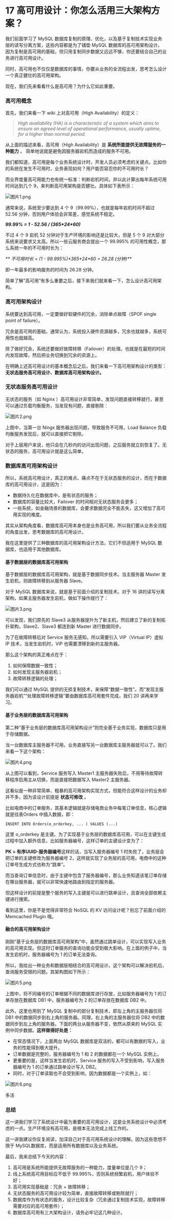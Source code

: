 # 17 高可用设计：你怎么活用三大架构方案？

我们前面学习了 MySQL 数据库复制的原理、优化，以及基于复制技术实现业务层的读写分离方案，这些内容都是为了铺垫 MySQL 数据库的高可用架构设计。因为复制是高可用的基础，但只用复制同步数据又远远不够，你还要结合自己的业务进行高可用设计。

同时，高可用也不仅仅是数据库的事情，你要从业务的全流程出发，思考怎么设计一个真正健壮的高可用架构。

现在，我们先来看看什么是高可用？为什么它如此重要。

### 高可用概念

首先，我们来看一下 wiki 上对高可用（High Availability）的定义：

> _High availability (HA) is a characteristic of a system which aims to ensure an agreed level of operational performance, usually uptime, for a higher than normal period._

从上面的描述来看，高可用（High Availability）是 **系统所能提供无故障服务的一种能力** 。 简单地说就是避免因服务器宕机而造成的服务不可用。

我们都知道，高可用是每个业务系统设计时，开发人员必须考虑的关键点。比如你的系统在发生不可用时，业务表现如何？用户能否容忍你的不可用时长？

而业界度量高可用能力也有统一标准：判断宕机时间，并以此计算出每年系统可用时间达到几个 9，来判断高可用架构是否健壮。具体如下表所示：

![图片1.png](assets/Cgp9HWDQD-SAUpH5AAJjBtN-SRQ153.png)

通常来说，系统至少要达到 4 个 9（99.99%），也就是每年宕机时间不超过 52.56 分钟，否则用户体验会非常差，感觉系统不稳定。

_**99.99% = 1 - 52.56 / (365\*24\*60)**_

不过 4 个 9 宕机 52 分钟对于生产环境的影响还是比较大，但是 5 个 9 对大部分系统来说要求又太高。所以一些云服务商会提出一个 99.995% 的可用性概念，那么系统一年的不可用时长为：

_\*\* 不可用时长 = (1 - 99.995%)\*365\*24\*60 = 26.28 (分钟)\*\*_

即一年最多的影响服务的时间为 26.28 分钟。

简单了解“高可用”有多么重要之后，接下来我们就来看一下，怎么设计高可用架构。

### 高可用架构设计

系统要达到高可用，一定要做好软硬件的冗余，消除单点故障（SPOF single point of failure）。

冗余是高可用的基础，通常认为，系统投入硬件资源越多，冗余也就越多，系统可用性也就越高。

除了做好冗余，系统还要做好故障转移（Failover）的处理。也就是在最短的时间内发现故障，然后把业务切换到冗余的资源上。

在明确上述高可用设计的基本概念后之后，我们来看一下高可用架构设计的类型：**无状态服务高可用设计、数据库高可用架构设计。**

### 无状态服务高可用设计

无状态的服务（如 Nginx ）高可用设计非常简单，发现问题直接转移就行，甚至可以通过负载均衡服务，当发现有问题，直接剔除：

![图片2.png](assets/Cgp9HWDQD-yAZa9GAAFC3XH5bN0451.png)

上图中，当第一台 Ningx 服务器出现问题，导致服务不可用，Load Balance 负载均衡服务发现后，就可以直接把它剔除。

对于上层用户来说，他只会在几秒内的访问出现问题，之后服务就立刻恢复了。无状态的服务，高可用设计就是这么简单。

### 数据库高可用架构设计

所以，系统高可用设计，真正的难点、痛点不在于无状态服务的设计，而在于数据库的高可用设计，这是因为：

- 数据持久化在数据库中，是有状态的服务；
- 数据库的容量比较大，Failover 的时间相对无状态服务会更多；
- 一些系统，如金融场景的数据库，会要求数据完全不能丢失，这又增加了高可用实现的难度。

其实从架构角度看，数据库高可用本身也是业务高可用，所以我们要从业务全流程的角度出发，思考数据库的高可用设计。

我在这里提供了三种数据库的高可用架构设计方法，它们不但适用于 MySQL 数据库，也适用于其他数据库。

#### 基于数据层的数据库高可用架构

基于数据层的数据库高可用架构，就是基于数据同步技术。当主服务器 Master 发生宕机，则故障转移到从服务器 Slave。

对于 MySQL 数据库来说，就是基于前面介绍的复制技术。对于 16 讲的读写分离架构，如果主服务器发生宕机，做如下操作就行了：

![图片3.png](assets/Cgp9HWDQD_SAE1FOAAGGwtRmgxQ798.png)

可以发现，我们原先的 Slave3 从服务器提升为了新主机，然后建立了新的复制拓扑架构，Slave2、Slave3 都连到新 Master 进行数据同步。

为了在故障转移后对 Service 服务无感知，所以需要引入 VIP（Virtual IP）虚拟 IP 技术，当发生宕机时，VIP 也需要漂移到新的主服务器。

那么这个架构的真正难点在于：

1. 如何保障数据一致性；
1. 如何发现主服务器宕机；
1. 故障转移逻辑的处理；

我们可以通过 MySQL 提供的无损复制技术，来保障“数据一致性”。而“发现主服务器宕机”“处理故障转移逻辑”要由数据库高可用套件完成，我们 20 讲再来学习。

#### 基于业务层的数据库高可用架构

第二种“基于业务层的数据库高可用架构设计”则完全基于业务实现，数据库只是用于存储数据。

当一台数据库主服务器不可用，业务直接写另一台数据库主服务器就可以了。我们来看一下这个架构：

![图片4.png](assets/CioPOWDQEC2AZb6zAAGEbb1d9mA777.png)

从上图可以看到，Service 服务写入 Master1 主服务器失败后，不用等待故障转移程序启用主从切换，而是直接把数据写入 Master2 主服务器。

这看似是一种非常简单、粗暴的高可用架构实现方式，但能符合这样设计的业务却并不多，因为该设计前提是 **状态可修改** 。

比如电商中的订单服务，其基本逻辑就是存储电商业务中每笔订单信息，核心逻辑就是往表Orders 中插入数据，即：

```
INSERT INTO Orders(o_orderkey, ... ) VALUES (...)

```

这里 o_orderkey 是主键。为了实现基于业务层的数据库高可用，可以在主键生成过程中加入额外信息，比如服务器编号，这样订单的主键设计变为了：

**PK = 有序UUID-服务器编号**这样的话，当写入服务器编号 1 时失败了，业务层会把订单的主键修改为服务器编号 2，这样就实现了业务层的高可用，电商中的这种订单号生成方式也称为“跳单”。

而当查询订单信息时，由于主键中包含了服务器编号，那么业务知道该笔订单存储在哪台服务器，就可以非常快速地路由到指定的服务器。

但这样设计的前提是整个服务的写入主键是可以进行跳单设计，且查询全部依赖主键进行搜索。

看到这里，你是不是觉得非常符合 NoSQL 的 KV 访问设计呢？别忘了前面介绍的 Memcached Plugin 哦。

#### 融合的高可用架构设计

刚刚“基于业务层的数据库高可用架构”中，虽然通过跳单设计，可以实现写入业务的高可用实现。但这时订单服务的查询功能会受到极大影响。在上面的例子中，当发生宕机时，服务器编号为 1 的订单无法查询。

所以，我给出一种业务和数据层相结合的高可用设计。这个架构可以解决宕机后，查询服务受限的问题。其架构图如下所示：

![图片5.png](assets/Cgp9HWDQEDWAZ2elAAGdIYpgnI4256.png)

上图中，将不同编号的订单根据不同的数据库进行存放，比如服务器编号为 1 的订单存放在数据库 DB1 中，服务器编号为 2 的订单存放在数据库 DB2 中。

此外，这里也用到了 MySQL 复制中的部分复制技术，即左上角的主服务器仅将 DB1 中的数据同步到右上角的服务器。同理，右上角的主服务器仅将 DB2 中的数据同步到左上角的服务器。下面的两台从服务器不变，依然从原来的 MySQL 实例中同步数据。**这样做得好处是：**

- 在常态情况下，上面两台 MySQL 数据库是双活的，都可以有数据的写入，业务的性能得到极大提升。
- 订单数据是完整的，服务器编号为 1 和 2 的数据都在一个 MySQL 实例上。
- 更重要的是，这样当发生宕机时，Service 服务的写入不受到影响，写入服务器编号为 1 的订单通过跳单设计写入 DB2。
- 同时，对于订单读取也不会受到影响，因为数据都是一个实例上，如：

![图片6.png](assets/Cgp9HWDQEFOAeB45AAF92xVslwY929.png)

多活

### 总结

这一讲我们学习了系统设计中最为重要的高可用设计，这是业务系统设计中必须考虑的一点。生产环境没有高可用，是根本无法完成上线工作的。

这一讲我建议你反复阅读，加深自己对于高可用系统设计的理解。因为这些思想不限于 MySQL数据库，而是适用所有数据库以及业务系统。

最后，我来总结下今天的内容：

1. 高可用是系统所能提供无故障服务的一种能力，度量单位是几个 9；
1. 线上系统高可用目标应不低于 99.995%，否则系统频繁宕机，用户体验不好；
1. 高可用实现基础是：冗余 + 故障转移；
1. 无状态服务的高可用设计较为简单，直接故障转移或剔除就行；
1. 数据库作为有状态的服务，设计比较复杂（冗余通过复制技术实现，故障转移需要对应的高可用套件）；
1. 数据库高可用有三大架构设计，请务必牢记这几种设计。
